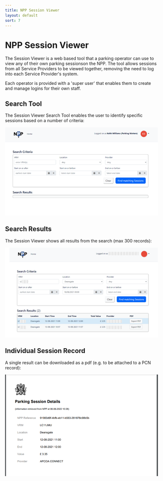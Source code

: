 ```yaml
---
title: NPP Session Viewer 
layout: default
sort: 7
---
```

# NPP Session Viewer 
The Session Viewer is a web based tool that a parking operator can use to view any of their own parking sessionson the NPP.  The tool allows sessions from all Service Providers to be viewed together, removing the need to log into each Service Provider's system.

Each operator is provided with a 'super user' that enables them to create and manage logins for their own staff.  

## Search Tool
The Session Viewer Search Tool enables the user to identify specific sessions based on a number of criteria:

![Search](assets/images/SessionViewer/Sessionviewer_a.png)

## Search Results
The Session Viewer shows all results from the search (max 300 records):

![Results](assets/images/SessionViewer/Sessionviewer_b.png)

## Individual Session Record
A single result can be downloaded as a pdf (e.g. to be attached to a PCN record):

![Record](assets/images/SessionViewer/Sessionviewer_c.png)
